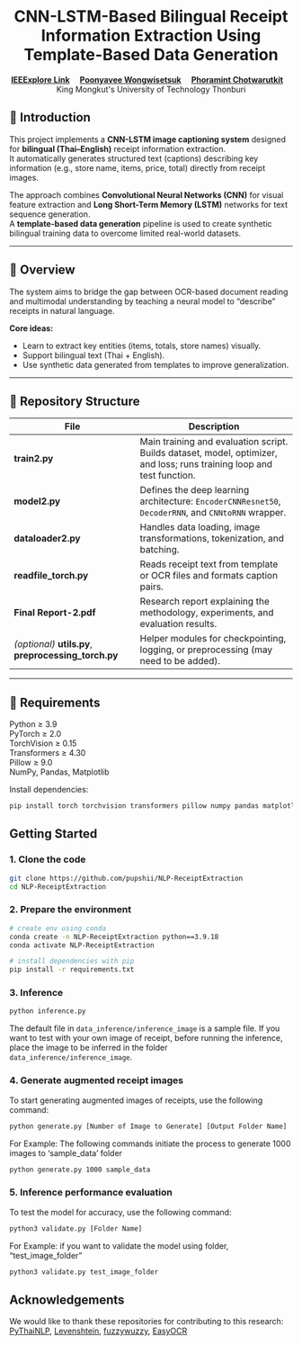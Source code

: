 <h1 align="center">CNN-LSTM-Based Bilingual Receipt Information Extraction Using Template-Based Data Generation</h1>

<div align='center'>
    <a href='https://ieeexplore.ieee.org/document/10770740' target='_blank'><strong>IEEExplore Link</strong></a><sup></sup>&emsp;
    <a href='https://github.com/pupshii' target='_blank'><strong>Poonyavee Wongwisetsuk</strong></a><sup></sup>&emsp;
    <a href='https://github.com/PhoramintTaweeros' target='_blank'><strong>Phoramint Chotwarutkit</strong></a><sup></sup>&emsp;
</div>

<div align='center'>
    King Mongkut's University of Technology Thonburi
</div>

## 🧾 Introduction

This project implements a **CNN-LSTM image captioning system** designed for **bilingual (Thai–English)** receipt information extraction.  
It automatically generates structured text (captions) describing key information (e.g., store name, items, price, total) directly from receipt images.

The approach combines **Convolutional Neural Networks (CNN)** for visual feature extraction and **Long Short-Term Memory (LSTM)** networks for text sequence generation.  
A **template-based data generation** pipeline is used to create synthetic bilingual training data to overcome limited real-world datasets.

---

## 🧠 Overview

The system aims to bridge the gap between OCR-based document reading and multimodal understanding by teaching a neural model to “describe” receipts in natural language.

**Core ideas:**
- Learn to extract key entities (items, totals, store names) visually.
- Support bilingual text (Thai + English).
- Use synthetic data generated from templates to improve generalization.

---

## 📁 Repository Structure

| File | Description |
|------|--------------|
| **train2.py** | Main training and evaluation script. Builds dataset, model, optimizer, and loss; runs training loop and test function. |
| **model2.py** | Defines the deep learning architecture: `EncoderCNNResnet50`, `DecoderRNN`, and `CNNtoRNN` wrapper. |
| **dataloader2.py** | Handles data loading, image transformations, tokenization, and batching. |
| **readfile_torch.py** | Reads receipt text from template or OCR files and formats caption pairs. |
| **Final Report-2.pdf** | Research report explaining the methodology, experiments, and evaluation results. |
| *(optional)* **utils.py**, **preprocessing_torch.py** | Helper modules for checkpointing, logging, or preprocessing (may need to be added). |

---

## 🧩 Requirements

Python ≥ 3.9  
PyTorch ≥ 2.0  
TorchVision ≥ 0.15  
Transformers ≥ 4.30  
Pillow ≥ 9.0  
NumPy, Pandas, Matplotlib  

Install dependencies:
```bash
pip install torch torchvision transformers pillow numpy pandas matplotlib spacy opencv
```

## Getting Started
### 1. Clone the code
```bash
git clone https://github.com/pupshii/NLP-ReceiptExtraction
cd NLP-ReceiptExtraction
```
### 2. Prepare the environment
```bash
# create env using conda
conda create -n NLP-ReceiptExtraction python==3.9.18
conda activate NLP-ReceiptExtraction

# install dependencies with pip
pip install -r requirements.txt
```
### 3. Inference
```bash
python inference.py
```
The default file in `data_inference/inference_image` is a sample file. 
If you want to test with your own image of receipt, before running the inference, place the image to be inferred in the folder `data_inference/inference_image`.

### 4. Generate augmented receipt images
To start generating augmented images of receipts, use the following command:
```bash
python generate.py [Number of Image to Generate] [Output Folder Name]
```
For Example: The following commands initiate the process to generate 1000 images to
‘sample_data’ folder
```bash
python generate.py 1000 sample_data
```

### 5. Inference performance evaluation
To test the model for accuracy, use the following command:
```bash
python3 validate.py [Folder Name]
```
For Example: if you want to validate the model using folder, “test_image_folder”
```bash
python3 validate.py test_image_folder
```

## Acknowledgements
We would like to thank these repositories for contributing to this research:  [PyThaiNLP](https://github.com/PyThaiNLP/pythainlp), [Levenshtein](https://github.com/rapidfuzz/Levenshtein), [fuzzywuzzy](https://github.com/seatgeek/fuzzywuzzy), [EasyOCR](https://github.com/JaidedAI/EasyOCR)


